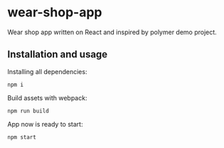 # wear-shop-app
Wear shop app written on React and inspired by polymer demo project.

## Installation and usage
Installing all dependencies:
```
npm i
```

Build assets with webpack:
```
npm run build
```

App now is ready to start:
```
npm start
```
